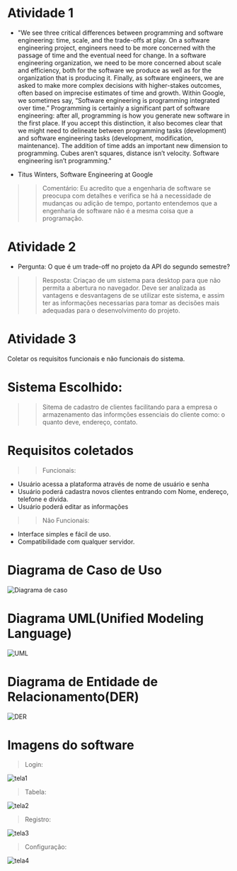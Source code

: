 
# Atividade 1

-  "We see three critical differences between programming and software engineering: time, scale, and the trade-offs at play. On a software engineering project, engineers need to be more concerned with the passage of time and the eventual need for change. In a software engineering organization, we need to be more concerned about scale and efficiency, both for the software we produce as well as for the organization that is producing it. Finally, as software engineers, we are asked to make more complex decisions with higher-stakes outcomes, often based on imprecise estimates of time and growth. Within Google, we sometimes say, “Software engineering is programming integrated over time.” Programming is certainly a significant part of software engineering: after all, programming is how you generate new software in the first place. If you accept this distinction, it also becomes clear that we might need to delineate between programming tasks (development) and software engineering tasks (development, modification, maintenance). The addition of time adds an important new dimension to programming. Cubes aren’t squares, distance isn’t velocity. Software engineering isn’t programming."

- Titus Winters, Software Engineering at Google


>> Comentário: Eu acredito que a engenharia de software se preocupa com detalhes e verifica se há a necessidade de mudanças ou adição de tempo, portanto entendemos que a engenharia de software não é a mesma coisa que a programação.

# Atividade 2 

- Pergunta: O que é um trade-off no projeto da API do segundo semestre? 

> > Resposta: Criaçao de um sistema para desktop para que não permita a abertura no navegador. Deve ser analizada as vantagens e desvantagens de se utilizar este sistema, e assim ter as informações necessarias para tomar as decisões mais adequadas para o desenvolvimento do projeto.

# Atividade 3

Coletar os requisitos funcionais e não funcionais do sistema.

# Sistema Escolhido:
> > Sitema de cadastro de clientes facilitando para a empresa o armazenamento das informções essenciais do cliente como: o quanto deve, endereço, contato. 

# Requisitos coletados
> > Funcionais:
- Usuário acessa a plataforma através de nome de usuário e senha
- Usuário poderá cadastra novos clientes entrando com Nome, endereço, telefone e divida.
- Usuário poderá editar as informações
> > Não Funcionais:
- Interface simples e fácil de uso.
- Compatibilidade com qualquer servidor.

# Diagrama de Caso de Uso

![Diagrama de caso](https://user-images.githubusercontent.com/85517447/204908701-ededdeab-3a26-4158-8e22-0577d835bb4a.png)


# Diagrama UML(Unified Modeling Language)

![UML](https://user-images.githubusercontent.com/85517447/204908736-416f13f5-e449-4c74-9a5a-c9fd66f9365f.png)


# Diagrama de Entidade de Relacionamento(DER)

![DER](https://user-images.githubusercontent.com/85517447/204908750-facf1c38-a0f8-48ef-aa0e-a5c06c29f62a.png)


# Imagens do software


> Login:

![tela1](https://user-images.githubusercontent.com/85517447/204932537-b53ecb59-1334-4f80-b454-04175f5107f8.png)

> Tabela: 

![tela2](https://user-images.githubusercontent.com/85517447/204932548-a79f60d8-4609-4898-aceb-c1f8a9e4af45.png)

> Registro: 

![tela3](https://user-images.githubusercontent.com/85517447/204932561-d4dda1bd-9a7b-4e72-8f7f-e16ecbce184d.png)

> Configuração:

![tela4](https://user-images.githubusercontent.com/85517447/204932592-b3b2f7fb-fbb5-42a2-86bf-03cdfec5e7ba.png)

    
   






